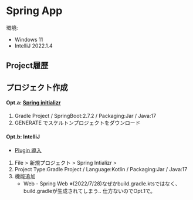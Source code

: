 Spring App
===
環境:
 - Windows 11
 - IntelliJ 2022.1.4




Project履歴
---

## プロジェクト作成

#### Opt.a: [Spring initializr](https://start.spring.io/)
 1. Gradle Project / SpringBoot:2.7.2 / Packaging:Jar / Java:17
 2. GENERATE でスケルトンプロジェクトをダウンロード

#### Opt.b: IntelliJ
- [Plugin 導入](https://plugins.jetbrains.com/plugin/18622-spring-initializr-and-assistant)
 1. File > 新規プロジェクト > Spring Intializr > 
 2. Project Type:Gradle Project / Language:Kotlin / Packaging:Jar / Java:17
 3. 機能追加
    - Web - Spring Web
 ※(2022/7/28)なぜかbuild.gradle.ktsではなく、build.gradleが生成されてしまう.. 仕方ないのでOpt.1で。
